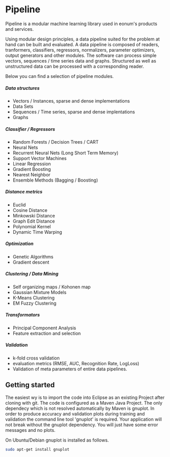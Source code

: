 Pipeline
========

Pipeline is a modular machine learning library used in eonum's products and services.

Using modular design principles, a data pipeline suited for the problem at hand can be built and evaluated. A data pipeline is composed of readers, tranformers, classifiers, regressors, normalizers, parameter optimizers, output generators and other modules.
The software can process simple vectors, sequences / time series data and graphs. Structured as well as unstructured data can be processed with a corresponding reader.

Below you can find a selection of pipeline modules.

##### Data structures
* Vectors / Instances, sparse and dense implementations
* Data Sets
* Sequences / Time series, sparse and dense implentations
* Graphs

##### Classifier / Regressors
* Random Forests / Decision Trees / CART
* Neural Nets
* Recurrent Neural Nets (Long Short Term Memory)
* Support Vector Machines
* Linear Regression
* Gradient Boosting
* Nearest Neighbor
* Ensemble Methods (Bagging / Boosting)

##### Distance metrics
* Euclid
* Cosine Distance
* Minkowski Distance
* Graph Edit Distance
* Polynomial Kernel
* Dynamic Time Warping

##### Optimization
* Genetic Algorithms
* Gradient descent

##### Clustering / Data Mining
* Self organizing maps / Kohonen map
* Gaussian Mixture Models
* K-Means Clustering
* EM Fuzzy Clustering

##### Transformators
* Principal Component Analysis
* Feature extraction and selection

##### Validation
* k-fold cross validation
* evaluation metrics (RMSE, AUC, Recognition Rate, LogLoss)
* Validation of meta parameters of entire data pipelines.


## Getting started
The easiest wy is to import the code into Eclipse as an existing Project after cloning with git. The code is configured as a Maven Java Project.
The only dependecy which is not resolved automatically by Maven is gnuplot. In order to produce accuracy and validation plots during training and validation the command line tool 'gnuplot' is required.
Your application will not break without the gnuplot dependency. You will just have some error messages and no plots.

On Ubuntu/Debian gnuplot is installed as follows.
```bash
sudo apt-get install gnuplot
```
